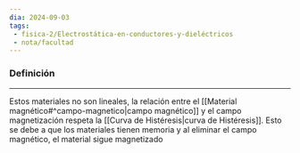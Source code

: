 ```yaml
---
dia: 2024-09-03
tags: 
 - fisica-2/Electrostática-en-conductores-y-dieléctricos
 - nota/facultad
---
```

### Definición
---
Estos materiales no son lineales, la relación entre el [[Material magnético#^campo-magnetico|campo magnético]] y el campo magnetización respeta la [[Curva de Histéresis|curva de Histéresis]]. Esto se debe a que los materiales tienen memoria y al eliminar el campo magnético, el material sigue magnetizado